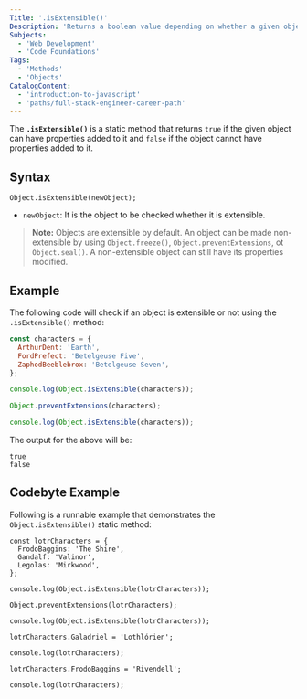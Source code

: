 ```yaml
---
Title: '.isExtensible()'
Description: 'Returns a boolean value depending on whether a given object can have properties added to it.'
Subjects:
  - 'Web Development'
  - 'Code Foundations'
Tags:
  - 'Methods'
  - 'Objects'
CatalogContent:
  - 'introduction-to-javascript'
  - 'paths/full-stack-engineer-career-path'
---
```


The **`.isExtensible()`** is a static method that returns `true` if the given object can have properties added to it and `false` if the object cannot have properties added to it.

## Syntax

```pseudo
Object.isExtensible(newObject);
```

- `newObject`: It is the object to be checked whether it is extensible.

> **Note:** Objects are extensible by default. An object can be made non-extensible by using `Object.freeze()`, `Object.preventExtensions`, ot `Object.seal()`. A non-extensible object can still have its properties modified.

## Example

The following code will check if an object is extensible or not using the `.isExtensible()` method:

```js
const characters = {
  ArthurDent: 'Earth',
  FordPrefect: 'Betelgeuse Five',
  ZaphodBeeblebrox: 'Betelgeuse Seven',
};

console.log(Object.isExtensible(characters));

Object.preventExtensions(characters);

console.log(Object.isExtensible(characters));
```

The output for the above will be:

```shell
true
false
```

## Codebyte Example

Following is a runnable example that demonstrates the `Object.isExtensible()` static method:

```codebyte/javascript
const lotrCharacters = {
  FrodoBaggins: 'The Shire',
  Gandalf: 'Valinor',
  Legolas: 'Mirkwood',
};

console.log(Object.isExtensible(lotrCharacters));

Object.preventExtensions(lotrCharacters);

console.log(Object.isExtensible(lotrCharacters));

lotrCharacters.Galadriel = 'Lothlórien';

console.log(lotrCharacters);

lotrCharacters.FrodoBaggins = 'Rivendell';

console.log(lotrCharacters);
```
